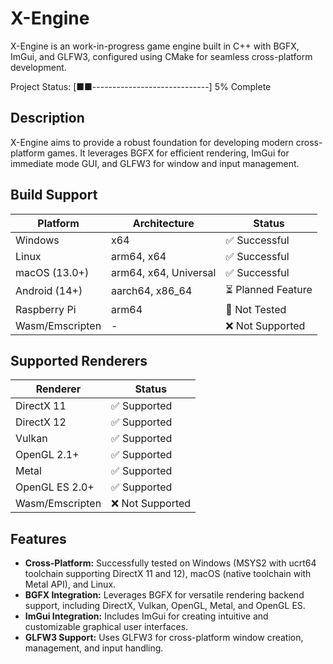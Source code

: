 # X-Engine
X-Engine is an work-in-progress game engine built in C++ with BGFX, ImGui, and GLFW3, configured using CMake for seamless cross-platform development.

Project Status: [■■-----------------------------] 5% Complete


## Description
X-Engine aims to provide a robust foundation for developing modern cross-platform games. It leverages BGFX for efficient rendering, ImGui for immediate mode GUI, and GLFW3 for window and input management.

## Build Support

| Platform       | Architecture              | Status              |
| -------------- | ------------------------- | ------------------  |
| Windows        | x64                       | ✅ Successful       |
| Linux          | arm64, x64                | ✅ Successful       |
| macOS  (13.0+) | arm64, x64, Universal     | ✅ Successful       |
| Android (14+)  | aarch64, x86_64           | ⏳ Planned Feature  |
| Raspberry Pi   | arm64                     | 📝 Not Tested       |
| Wasm/Emscripten| -                         | ❌ Not Supported    |

## Supported Renderers

| Renderer        | Status             |
| --------------- | ------------------ |
| DirectX 11      | ✅ Supported       |
| DirectX 12      | ✅ Supported       |
| Vulkan          | ✅ Supported       |
| OpenGL 2.1+     | ✅ Supported       |
| Metal           | ✅ Supported       |
| OpenGL ES 2.0+  | ✅ Supported       |
| Wasm/Emscripten | ❌ Not Supported   |

## Features
- **Cross-Platform:** Successfully tested on Windows (MSYS2 with ucrt64 toolchain supporting DirectX 11 and 12), macOS (native toolchain with Metal API), and Linux.
- **BGFX Integration:** Leverages BGFX for versatile rendering backend support, including DirectX, Vulkan, OpenGL, Metal, and OpenGL ES.
- **ImGui Integration:** Includes ImGui for creating intuitive and customizable graphical user interfaces.
- **GLFW3 Support:** Uses GLFW3 for cross-platform window creation, management, and input handling.
